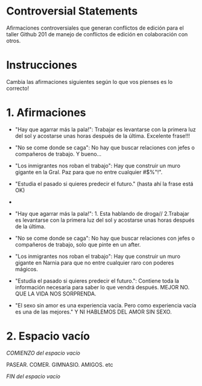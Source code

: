 Controversial Statements
===

Afirmaciones controversiales que generan conflictos de edición para el taller Github 201 de manejo de conflictos de edición en colaboración con otros.

# Instrucciones

Cambia las afirmaciones siguientes según lo que vos pienses es lo correcto!

# 1. Afirmaciones


* "Hay que agarrar más la pala!": Trabajar es levantarse con la primera luz del sol y acostarse unas horas después de la última. Excelente frase!!!
* "No se come donde se caga": No hay que buscar relaciones con jefes o compañeros de trabajo. Y bueno...
* "Los inmigrantes nos roban el trabajo": Hay que construir un muro gigante en la Gral. Paz para que no entre cualquier #$$%$%"!".
* "Estudia el pasado si quieres predecir el futuro." (hasta ahí la frase está OK)
* 

* "Hay que agarrar más la pala!": 1. Esta hablando de droga// 2.Trabajar es levantarse con la primera luz del sol y acostarse unas horas después de la última.
* "No se come donde se caga": No hay que buscar relaciones con jefes o compañeros de trabajo, solo que pinte en un after.
* "Los inmigrantes nos roban el trabajo": Hay que construir un muro gigante en Narnia para que no entre cualquier raro con poderes mágicos.
* "Estudia el pasado si quieres predecir el futuro.": Contiene toda la información necesaria para saber lo que vendrá después. MEJOR NO. QUE LA VIDA NOS SORPRENDA.
* "El sexo sin amor es una experiencia vacía. Pero como experiencia vacía es una de las mejores." Y NI HABLEMOS DEL AMOR SIN SEXO.



# 2. Espacio vacío

*COMIENZO del espacio vacío*


PASEAR. COMER. GIMNASIO. AMIGOS. etc


*FIN del espacio vacío*

